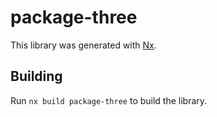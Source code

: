 # package-three

This library was generated with [Nx](https://nx.dev).

## Building

Run `nx build package-three` to build the library.
